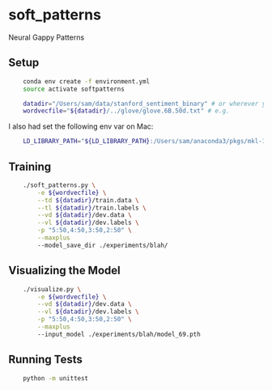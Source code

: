 # soft_patterns
Neural Gappy Patterns


## Setup

```bash
    conda env create -f environment.yml
    source activate softpatterns

    datadir="/Users/sam/data/stanford_sentiment_binary" # or wherever you download the dataset
    wordvecfile="${datadir}/../glove/glove.6B.50d.txt" # e.g.
```

I also had set the following env var on Mac:

```bash
    LD_LIBRARY_PATH="${LD_LIBRARY_PATH}:/Users/sam/anaconda3/pkgs/mkl-11.3.3-0/lib"
```


## Training

```bash
    ./soft_patterns.py \
        -e ${wordvecfile} \
        --td ${datadir}/train.data \
        --tl ${datadir}/train.labels \
        --vd ${datadir}/dev.data \
        --vl ${datadir}/dev.labels \
        -p "5:50,4:50,3:50,2:50" \
        --maxplus
        --model_save_dir ./experiments/blah/
```

## Visualizing the Model

```bash
    ./visualize.py \
        -e ${wordvecfile} \
        --vd ${datadir}/dev.data \
        --vl ${datadir}/dev.labels \
        -p "5:50,4:50,3:50,2:50" \
        --maxplus
        --input_model ./experiments/blah/model_69.pth
```


## Running Tests

```bash
    python -m unittest
```

